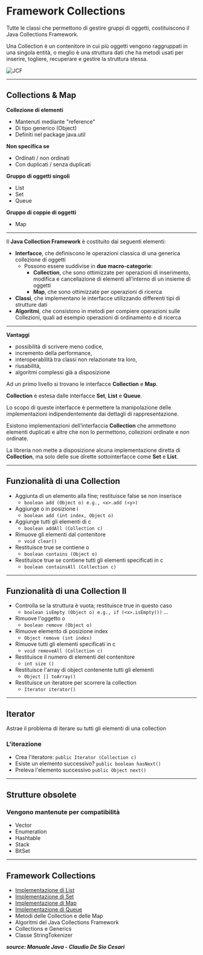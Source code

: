 # Framework Collections

Tutte le classi che permettono di gestire gruppi di oggetti, costituiscono il Java Collections Framework.

Una Collection è un contenitore in cui più oggetti vengono raggruppati in una singola entità, o meglio è una struttura dati che ha metodi usati per inserire, togliere, recuperare e gestire la struttura stessa.

![JCF](https://raw.githubusercontent.com/maboglia/CorsoJava/master/appunti/img/java_jcf.gif)

---

## Collections & Map

**Collezione di elementi**

* Mantenuti mediante "reference"
* Di tipo generico (Object)
* Definiti nel package java.util

**Non specifica se**
* Ordinati / non ordinati
* Con duplicati / senza duplicati

**Gruppo di oggetti singoli**

* List
* Set
* Queue
 
**Gruppo di coppie di oggetti**

* Map

---

Il **Java Collection Framework** è costituito dai seguenti elementi:

* __Interfacce__, che definiscono le operazioni classica di una generica collezione di oggetti
  * Possono essere suddivise in __due macro-categorie__:
    * __Collection__, che sono ottimizzate per operazioni di inserimento, modifica e cancellazione di elementi   all’interno di un insieme di oggetti
    * __Map__, che sono ottimizzate per operazioni di ricerca
* __Classi__, che implementano le interfacce utilizzando differenti tipi di strutture dati 
* __Algoritmi__, che consistono in metodi per compiere operazioni sulle Collezioni, quali ad esempio operazioni di ordinamento e di ricerca

---

**Vantaggi** 
* possibilità di scrivere meno codice, 
* incremento della performance, 
* interoperabilità tra classi non relazionate tra loro, 
* riusabilità, 
* algoritmi complessi già a disposizione

Ad un primo livello si trovano le interfacce **Collection** e **Map**.

**Collection** è estesa dalle interfacce **Set**, **List** e **Queue**.

Lo scopo di queste interfacce è permettere la manipolazione delle implementazioni indipendentemente dai dettagli di rappresentazione.

Esistono implementazioni dell’interfaccia **Collection** che ammettono elementi duplicati e altre che non lo permettono, collezioni ordinate e non ordinate.

La libreria non mette a disposizione alcuna implementazione diretta di **Collection**, ma solo delle sue dirette sottointerfacce come **Set** e **List**.

---

## Funzionalità di una Collection

  * Aggiunta di un elemento alla fine; restituisce false se non inserisce
    * `boolean add (Object o) e.g., <x>.add (<y>)`
  * Aggiunge o in posizione i 
    * `boolean add (int index, Object o)`
  * Aggiunge tutti gli elementi di c
    * `boolean addAll (Collection c)`
  * Rimuove gli elementi dal contenitore
    * `void clear()`
  * Restituisce true se contiene o
    * `boolean contains (Object o)`
  * Restituisce true se contiene tutti gli elementi specificati in c
    * `boolean containsAll (Collection c)`

---

## Funzionalità di una Collection II

  * Controlla se la struttura è vuota; restituisce true in questo caso
    * `boolean isEmpty (Object o) e.g., if (<x>.isEmpty())` ...
  * Rimuove l'oggetto o 
    * `boolean remove (Object o)`
  * Rimuove elemento di posizione index
    * `Object remove (int index)`
  * Rimuove tutti gli elementi specificati in c
    * `void removeAll (Collection c)`
  * Restituisce il numero di elementi del contenitore
    * `int size ()`
  * Restituisce l'array di object contenente tutti gli elementi
    * `Object [] toArray()`
  * Restituisce un iteratore per scorrere la collection
    * `Iterator iterator()`

---

## Iterator

Astrae il problema di iterare su tutti gli elementi di una collection

### L'iterazione
  * Crea l'iteratore: `public Iterator (Collection c)`
  * Esiste un elemento successivo? `public boolean hasNext()`
  * Preleva l'elemento successivo `public Object next()`

---


## Strutture obsolete

### Vengono mantenute per compatibilità

* Vector
* Enumeration
* Hashtable
* Stack
* BitSet


---

## Framework Collections	
* [Implementazione di List](./022_JCF_List.md)	
* [Implementazione di Set](./022_JCF_Set.md)	
* [Implementazione di Map](./022_JCFLike_Map.md)	
* [Implementazione di Queue](./022_JCF_Queue.md)	
* Metodi delle Collection e delle Map	
* Algoritmi del Java Collections Framework	
* Collections e Generics	
* Classe StringTokenizer	

___source: Manuale Java - Claudio De Sio Cesari___
